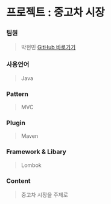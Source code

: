 # 프로젝트 : 중고차 시장
### 팀원
> 박현민 [GitHub 바로가기](https://github.com/Hyunmin1992)
### 사용언어
> Java
### Pattern
> MVC
### Plugin
> Maven
### Framework & Libary
> Lombok
### Content
> 중고차 시장을 주제로 
